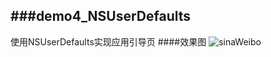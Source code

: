 ###demo4_NSUserDefaults
---
使用NSUserDefaults实现应用引导页
####效果图
![sinaWeibo](https://github.com/debolee/demo4_NSUserDefaults--/blob/master/welcome.gif)
